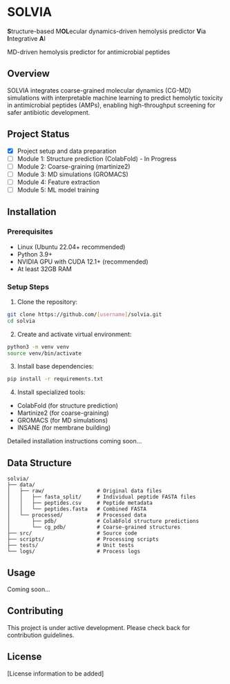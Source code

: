 # SOLVIA
**S**tructure-based M**OL**ecular dynamics-driven hemolysis predictor **V**ia **I**ntegrative **A**I

MD-driven hemolysis predictor for antimicrobial peptides

## Overview
SOLVIA integrates coarse-grained molecular dynamics (CG-MD) simulations with interpretable machine learning to predict hemolytic toxicity in antimicrobial peptides (AMPs), enabling high-throughput screening for safer antibiotic development.

## Project Status
- [x] Project setup and data preparation
- [ ] Module 1: Structure prediction (ColabFold) - In Progress
- [ ] Module 2: Coarse-graining (martinize2)
- [ ] Module 3: MD simulations (GROMACS)
- [ ] Module 4: Feature extraction
- [ ] Module 5: ML model training

## Installation

### Prerequisites
- Linux (Ubuntu 22.04+ recommended) 
- Python 3.9+
- NVIDIA GPU with CUDA 12.1+ (recommended)
- At least 32GB RAM

### Setup Steps

1. Clone the repository:
```bash
git clone https://github.com/[username]/solvia.git
cd solvia
```

2. Create and activate virtual environment:
```bash
python3 -m venv venv
source venv/bin/activate
```

3. Install base dependencies:
```bash
pip install -r requirements.txt
```

4. Install specialized tools:
- ColabFold (for structure prediction)
- Martinize2 (for coarse-graining)
- GROMACS (for MD simulations)
- INSANE (for membrane building)

Detailed installation instructions coming soon...

## Data Structure
```
solvia/
├── data/
│   ├── raw/                 # Original data files
│   │   ├── fasta_split/     # Individual peptide FASTA files
│   │   ├── peptides.csv     # Peptide metadata
│   │   └── peptides.fasta   # Combined FASTA
│   └── processed/           # Processed data
│       ├── pdb/             # ColabFold structure predictions
│       └── cg_pdb/          # Coarse-grained structures
├── src/                     # Source code
├── scripts/                 # Processing scripts
├── tests/                   # Unit tests
└── logs/                    # Process logs
```

## Usage
Coming soon...

## Contributing
This project is under active development. Please check back for contribution guidelines.

## License
[License information to be added]
